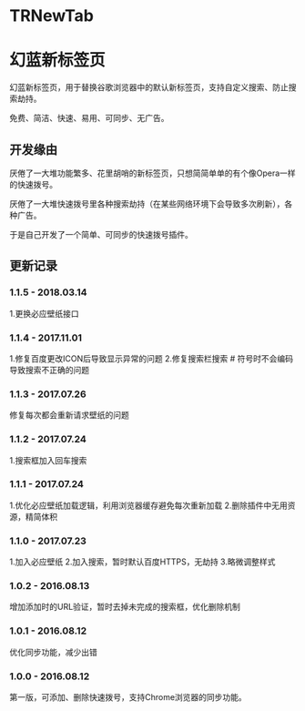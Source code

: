 # TRNewTab
# 幻蓝新标签页

幻蓝新标签页，用于替换谷歌浏览器中的默认新标签页，支持自定义搜索、防止搜索劫持。

免费、简洁、快速、易用、可同步、无广告。

## 开发缘由

厌倦了一大堆功能繁多、花里胡哨的新标签页，只想简简单单的有个像Opera一样的快速拨号。

厌倦了一大堆快速拨号里各种搜索劫持（在某些网络环境下会导致多次刷新），各种广告。

于是自己开发了一个简单、可同步的快速拨号插件。

## 更新记录

### 1.1.5 - 2018.03.14
1.更换必应壁纸接口

### 1.1.4 - 2017.11.01
1.修复百度更改ICON后导致显示异常的问题
2.修复搜索栏搜索 # 符号时不会编码导致搜索不正确的问题

### 1.1.3 - 2017.07.26
修复每次都会重新请求壁纸的问题

### 1.1.2 - 2017.07.24
1.搜索框加入回车搜索

### 1.1.1 - 2017.07.24
1.优化必应壁纸加载逻辑，利用浏览器缓存避免每次重新加载
2.删除插件中无用资源，精简体积

### 1.1.0 - 2017.07.23
1.加入必应壁纸
2.加入搜索，暂时默认百度HTTPS，无劫持
3.略微调整样式

### 1.0.2 - 2016.08.13
增加添加时的URL验证，暂时去掉未完成的搜索框，优化删除机制

### 1.0.1 - 2016.08.12
优化同步功能，减少出错

### 1.0.0 - 2016.08.12
第一版，可添加、删除快速拨号，支持Chrome浏览器的同步功能。